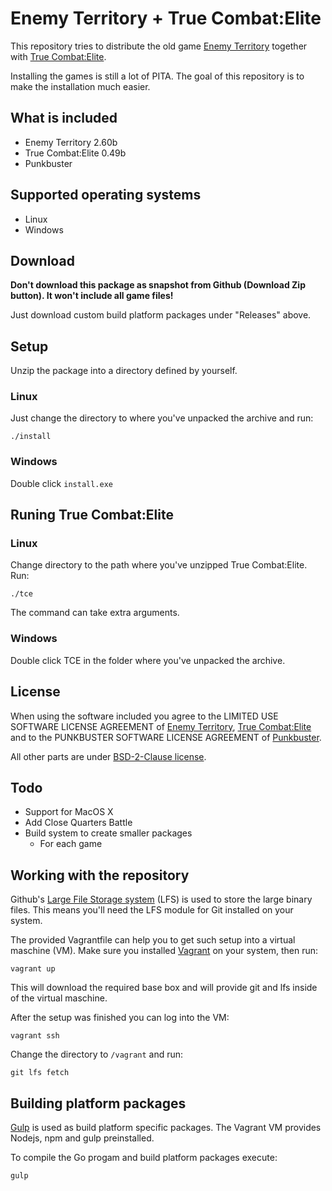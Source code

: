 # Enemy Territory + True Combat:Elite

This repository tries to distribute the old game [Enemy Territory](http://www.enemy-territory.com/)
together with [True Combat:Elite](http://www.truecombat.net/).

Installing the games is still a lot of PITA. The goal of this repository is to make the installation much easier.

## What is included

- Enemy Territory 2.60b
- True Combat:Elite 0.49b
- Punkbuster

## Supported operating systems

- Linux
- Windows

## Download

**Don't download this package as snapshot from Github (Download Zip button). It won't include all game files!**

Just download custom build platform packages under "Releases" above.

## Setup

Unzip the package into a directory defined by yourself.

### Linux

Just change the directory to where you've unpacked the archive and run:

```
./install
```

### Windows

Double click `install.exe`

## Runing True Combat:Elite

### Linux

Change directory to the path where you've unzipped True Combat:Elite.
Run:

```
./tce
```

The command can take extra arguments.

### Windows

Double click TCE in the folder where you've unpacked the archive.

## License

When using the software included you agree to the LIMITED USE SOFTWARE LICENSE AGREEMENT of
[Enemy Territory](EULA_Wolfenstein_Enemy_Territory.txt), [True Combat:Elite](EULA_TrueCombat_Elite.txt)
and to the PUNKBUSTER SOFTWARE LICENSE AGREEMENT of [Punkbuster](PB_EULA.txt).

All other parts are under [BSD-2-Clause license](LICENSE).

## Todo

* Support for MacOS X
* Add Close Quarters Battle
* Build system to create smaller packages
  * For each game

## Working with the repository

Github's [Large File Storage system](https://git-lfs.github.com/) (LFS) is used to store the large binary files.
This means you'll need the LFS module for Git installed on your system.

The provided Vagrantfile can help you to get such setup into a virtual maschine (VM).
Make sure you installed [Vagrant](https://www.vagrantup.com/) on your system, then run:

```
vagrant up
```

This will download the required base box and will provide git and lfs inside of the virtual maschine.

After the setup was finished you can log into the VM:

```
vagrant ssh
```

Change the directory to `/vagrant` and run:

```
git lfs fetch
```

## Building platform packages

[Gulp](http://gulpjs.com) is used as build platform specific packages.
The Vagrant VM provides Nodejs, npm and gulp preinstalled.

To compile the Go progam and build platform packages execute:

```
gulp
```

